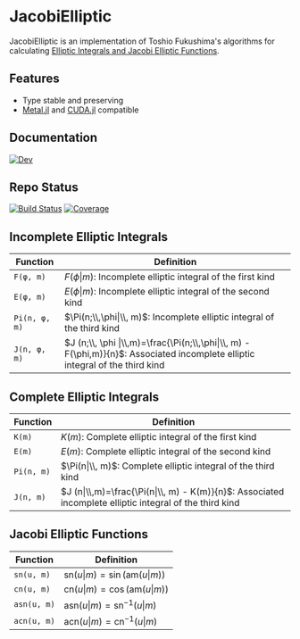 # JacobiElliptic
JacobiElliptic is an implementation of Toshio Fukushima's algorithms for calculating [Elliptic Integrals and Jacobi Elliptic Functions](https://ieeexplore.ieee.org/document/7203795). 

## Features
  - Type stable and preserving
  - [Metal.jl](https://github.com/JuliaGPU/Metal.jl) and [CUDA.jl](https://github.com/JuliaGPU/CUDA.jl) compatible
## Documentation
[![Dev](https://img.shields.io/badge/docs-stable-blue.svg)](https://dchang10.github.io/JacobiElliptic.jl/dev/)

## Repo Status
[![Build Status](https://github.com/dchang10/JacobiElliptic.jl/workflows/CI/badge.svg)](https://github.com/dchang10/JacobiElliptic.jl/actions)
[![Coverage](https://codecov.io/gh/dchang10/JacobiElliptic.jl/branch/main/graph/badge.svg)](https://codecov.io/gh/dchang10/JacobiElliptic.jl)

## Incomplete Elliptic Integrals
|Function | Definition |
| --- | --- |
| `F(φ, m)` | $F(\phi\|m)$: Incomplete elliptic integral of the first kind|
| `E(φ, m)` |  $E(\phi\|m)$: Incomplete elliptic integral of the second kind |
| `Pi(n, φ, m)` | $\Pi(n;\\,\phi\|\\, m)$: Incomplete elliptic integral of the third kind|
| `J(n, φ, m)` | $J (n;\\, \phi \|\\,m)=\frac{\Pi(n;\\,\phi\|\\, m) - F(\phi,m)}{n}$: Associated incomplete elliptic integral of the third kind|

## Complete Elliptic Integrals
|Function | Definition |
| --- | --- |
| `K(m)` | $K(m)$: Complete elliptic integral of the first kind|
| `E(m)` |  $E(m)$: Complete elliptic integral of the second kind |
| `Pi(n, m)` | $\Pi(n\|\\, m)$: Complete elliptic integral of the third kind|
| `J(n, m)` | $J (n\|\\,m)=\frac{\Pi(n\|\\, m) - K(m)}{n}$: Associated incomplete elliptic integral of the third kind|

## Jacobi Elliptic Functions
|Function | Definition |
| --- | --- |
| `sn(u, m)` | $\text{sn}(u \| m) = \sin(\text{am}(u \| m))$ |
| `cn(u, m)` | $\text{cn}(u \| m) = \cos(\text{am}(u \| m))$ |
| `asn(u, m)` | $\text{asn}(u \| m) = \text{sn}^{-1}(u \| m)$ |
| `acn(u, m)` | $\text{acn}(u \| m) = \text{cn}^{-1}(u \| m)$ |
